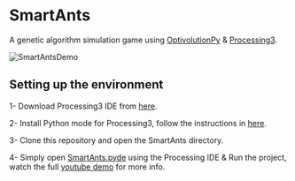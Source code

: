 # SmartAnts
A genetic algorithm simulation game using [OptivolutionPy](https://github.com/Mhmd-Hisham/OptivolutionPy) & [Processing3](https://processing.org/).

![SmartAntsDemo](https://raw.githubusercontent.com/Mhmd-Hisham/SmartAntsGA/master/SmartAnts.gif)



## Setting up the environment
  1- Download Processing3 IDE from [here](https://processing.org/download/).

  2- Install Python mode for Processing3, follow the instructions in [here](https://github.com/jdf/processing.py#python-mode-for-processing).
  
  3- Clone this repository and open the SmartAnts directory.

  4- Simply open [SmartAnts.pyde](https://github.com/Mhmd-Hisham/SmartAntsGA/blob/master/SmartAnts/SmartAnts.pyde) using the Processing IDE & Run the project, watch the full [youtube demo](https://youtu.be/f1ZrNOkd1Zw) for more info.
